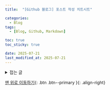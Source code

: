 ```yaml
---
title:  "[Github 블로그] 포스트 작성 치트시트" 

categories:
  - Blog
tags:
  - [Blog, Github, Markdown]

toc: true
toc_sticky: true

date: 2025-07-21
last_modified_at: 2025-07-21
---
```


<details markdown=1>
<summary> 접는 글 </summary>

#### 이것은 h4 입니다.

</details>

[맨 위로 이동하기](#){: .btn .btn--primary }{: .align-right}
